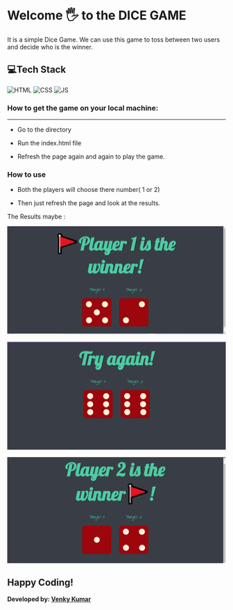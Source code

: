 # Welcome 🖐 to the DICE GAME
It is a simple Dice Game. We can use this game to toss between two users and decide who is the winner.

## 💻Tech Stack

![HTML](https://img.shields.io/badge/html5%20-%23E34F26.svg?&style=for-the-badge&logo=html5&logoColor=white)
![CSS](https://img.shields.io/badge/css3%20-%231572B6.svg?&style=for-the-badge&logo=css3&logoColor=white)
![JS](https://img.shields.io/badge/javascript%20-%23323330.svg?&style=for-the-badge&logo=javascript&logoColor=%23F7DF1E)

### How to get the game on your local machine:

---
- Go to the directory

- Run the index.html file

- Refresh the page again and again to play the game.

### How to use 
- Both the players will choose there number( 1 or  2)

- Then just refresh the page and look at the results.

The Results maybe :

![Player1](images/diceGame1.png)
<br>

![Player2](images/DiceGame2.png)
<br>

![Tie](images/DiceGame3.png)

## Happy Coding!

<strong>Developed by: <a href="https://github.com/BoddepallyVenkatesh06">Venky Kumar</a>